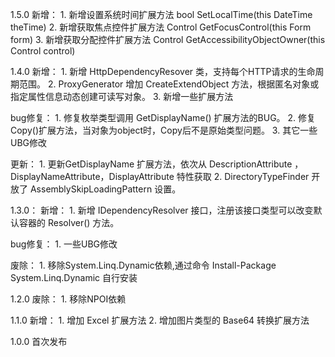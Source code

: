 ﻿1.5.0
	新增：
	1. 新增设置系统时间扩展方法 bool SetLocalTime(this DateTime theTime)
	2. 新增获取焦点控件扩展方法 Control GetFocusControl(this Form form)
	3. 新增获取分配控件扩展方法 Control GetAccessibilityObjectOwner(this Control control)

1.4.0
新增：
	1. 新增 HttpDependencyResover 类，支持每个HTTP请求的生命周期范围。
    2. ProxyGenerator 增加 CreateExtendObject 方法，根据匿名对象或指定属性信息动态创建可读写对象。
    3. 新增一些扩展方法

bug修复：
	1. 修复枚举类型调用 GetDisplayName() 扩展方法的BUG。
	2. 修复Copy()扩展方法，当对象为object时，Copy后不是原始类型问题。
	3. 其它一些UBG修改
	
更新：
	1. 更新GetDisplayName 扩展方法，依次从 DescriptionAttribute ，DisplayNameAttribute，DisplayAttribute 特性获取
	2. DirectoryTypeFinder 开放了 AssemblySkipLoadingPattern 设置。

1.3.0：
新增：
	1. 新增 IDependencyResolver 接口，注册该接口类型可以改变默认容器的 Resolver<T>() 方法。

bug修复：
	1. 一些UBG修改

废除：	
	1. 移除System.Linq.Dynamic依赖,通过命令 Install-Package System.Linq.Dynamic 自行安装

1.2.0
废除：
	1. 移除NPOI依赖

1.1.0
新增：
	1. 增加 Excel 扩展方法
	2. 增加图片类型的 Base64 转换扩展方法

1.0.0
首次发布